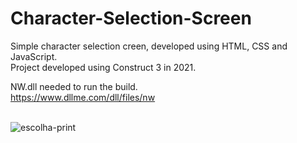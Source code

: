 # Character-Selection-Screen
Simple character selection creen, developed using HTML, CSS and JavaScript.<br>
Project developed using Construct 3 in 2021.<br>

NW.dll needed to run the build.<br>
https://www.dllme.com/dll/files/nw
<br><br>

![escolha-print](https://github.com/user-attachments/assets/664d051a-ca3c-4dd2-87f3-1bfea636a121)
